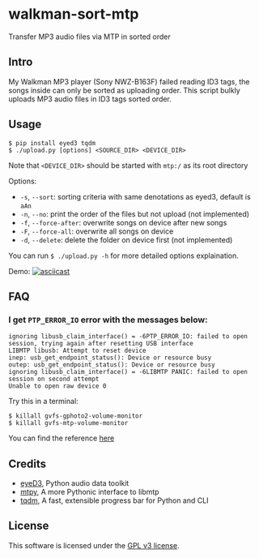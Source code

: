 # walkman-sort-mtp
Transfer MP3 audio files via MTP in sorted order

## Intro
My Walkman MP3 player (Sony NWZ-B163F) failed reading ID3 tags, the songs inside can only be sorted as uploading order. This script bulkly uploads MP3 audio files in ID3 tags sorted order.

## Usage

```
$ pip install eyed3 tqdm
$ ./upload.py [options] <SOURCE_DIR> <DEVICE_DIR>
```

Note that `<DEVICE_DIR>` should be started with `mtp:/` as its root directory

Options:
* `-s`, `--sort`: sorting criteria with same denotations as eyed3, default is `aAn`
* `-n`, `--no`: print the order of the files but not upload (not implemented)
* `-f`, `--force-after`: overwrite songs on device after new songs
* `-F`, `--force-all`: overwrite all songs on device
* `-d`, `--delete`: delete the folder on device first (not implemented)

You can run `$ ./upload.py -h` for more detailed options explaination.

Demo:
[![asciicast](https://asciinema.org/a/0IvJu8h9RHpYABqFgamSFEBQt.png)](https://asciinema.org/a/0IvJu8h9RHpYABqFgamSFEBQt)

## FAQ
### I get `PTP_ERROR_IO` error with the messages below:
```
ignoring libusb_claim_interface() = -6PTP_ERROR_IO: failed to open session, trying again after resetting USB interface
LIBMTP libusb: Attempt to reset device
inep: usb_get_endpoint_status(): Device or resource busy
outep: usb_get_endpoint_status(): Device or resource busy
ignoring libusb_claim_interface() = -6LIBMTP PANIC: failed to open session on second attempt
Unable to open raw device 0
```

Try this in a terminal:
```
$ killall gvfs-gphoto2-volume-monitor
$ killall gvfs-mtp-volume-monitor
```

You can find the reference [here](https://bugs.launchpad.net/ubuntu/+source/gvfs/+bug/1314556u)

## Credits
* [eyeD3](http://eyed3.nicfit.net/), Python audio data toolkit
* [mtpy](https://github.com/ldo/mtpy), A more Pythonic interface to libmtp
* [tqdm](https://github.com/tqdm/tqdm), A fast, extensible progress bar for Python and CLI 

## License
This software is licensed under the [GPL v3 license](http://www.gnu.org/copyleft/gpl.html).
